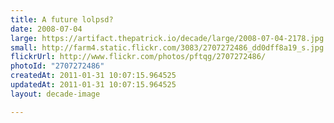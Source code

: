 ```yaml
---
title: A future lolpsd?
date: 2008-07-04
large: https://artifact.thepatrick.io/decade/large/2008-07-04-2178.jpg
small: http://farm4.static.flickr.com/3083/2707272486_dd0dff8a19_s.jpg
flickrUrl: http://www.flickr.com/photos/pftqg/2707272486/
photoId: "2707272486"
createdAt: 2011-01-31 10:07:15.964525
updatedAt: 2011-01-31 10:07:15.964525
layout: decade-image

---
```



